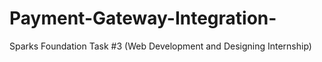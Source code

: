 # Payment-Gateway-Integration-
Sparks Foundation Task #3 (Web Development and Designing Internship)
